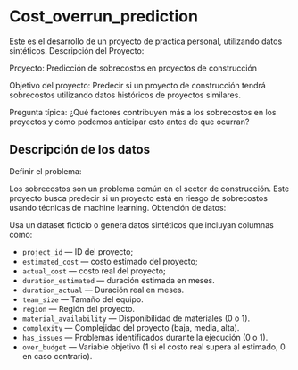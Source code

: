 # Cost_overrun_prediction

Este es el desarrollo de un proyecto de practica personal, utilizando datos sintéticos.
Descripción del Proyecto:

Proyecto: Predicción de sobrecostos en proyectos de construcción

Objetivo del proyecto:
Predecir si un proyecto de construcción tendrá sobrecostos utilizando datos históricos de proyectos similares.

Pregunta típica:
¿Qué factores contribuyen más a los sobrecostos en los proyectos y cómo podemos anticipar esto antes de que ocurran?

## Descripción de los datos 
Definir el problema:

Los sobrecostos son un problema común en el sector de construcción. Este proyecto busca predecir si un proyecto está en riesgo de sobrecostos usando técnicas de machine learning.
Obtención de datos:

Usa un dataset ficticio o genera datos sintéticos que incluyan columnas como:
- `project_id` — ID del proyecto;
- `estimated_cost` — costo estimado del proyecto;
- `actual_cost` — costo real del proyecto;
- `duration_estimated` — duración estimada en meses.
- `duration_actual` — Duración real en meses.
- `team_size` — Tamaño del equipo.
- `region` — Región del proyecto.
- `material_availability` — Disponibilidad de materiales (0 o 1).
- `complexity` — Complejidad del proyecto (baja, media, alta).
- `has_issues` — Problemas identificados durante la ejecución (0 o 1).
- `over_budget` — Variable objetivo (1 si el costo real supera al estimado, 0 en caso contrario).
